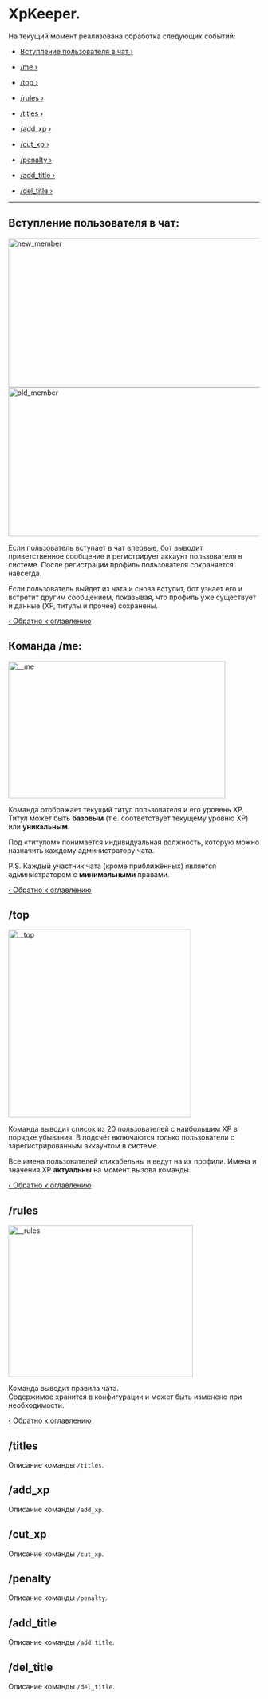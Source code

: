 # XpKeeper.

На текущий момент реализована обработка следующих событий:
- [Вступление пользователя в чат ›](#вступление-пользователя-в-чат)

- [/me ›](#команда-me)
- [/top ›](#top)
- [/rules ›](#rules)
- [/titles ›](#titles)

- [/add_xp ›](#add_xp)
- [/cut_xp ›](#cut_xp)
- [/penalty ›](#penalty)

- [/add_title ›](#add_title)
- [/del_title ›](#del_title)

---

## Вступление пользователя в чат:
<img width="760" height="299" alt="new_member" src="https://github.com/user-attachments/assets/fb930dd9-8161-4f47-9c03-2f6c0e2e36ca" />
<img width="760" height="299" alt="old_member" src="https://github.com/user-attachments/assets/ab489176-ee0b-4d66-ba0b-8ee837b5ccdb" />

Если пользователь вступает в чат впервые, бот выводит приветственное сообщение и регистрирует аккаунт пользователя в системе. После регистрации профиль пользователя сохраняется навсегда.

Если пользователь выйдет из чата и снова вступит, бот узнает его и встретит другим сообщением, показывая, что профиль уже существует и данные (XP, титулы и прочее) сохранены.

[‹ Обратно к оглавлению](#xpkeeper)

## Команда /me:
<img width="435" height="275" alt="__me" src="https://github.com/user-attachments/assets/2772f5c8-86cf-46fa-8761-df08a49f4ec9" />

Команда отображает текущий титул пользователя и его уровень XP.  
Титул может быть **базовым** (т.е. соответствует текущему уровню XP) или **уникальным**.

Под «титулом» понимается индивидуальная должность, которую можно назначить каждому администратору чата.

P.S. Каждый участник чата (кроме приближённых) является администратором с **минимальными** правами.

[‹ Обратно к оглавлению](#xpkeeper)

## /top
<img width="366" height="377" alt="__top" src="https://github.com/user-attachments/assets/2641e9fc-f879-4db9-a7df-2cd13f2c3731" />

Команда выводит список из 20 пользователей с наибольшим XP в порядке убывания.
В подсчёт включаются только пользователи с зарегистрированным аккаунтом в системе.

Все имена пользователей кликабельны и ведут на их профили.
Имена и значения XP **актуальны** на момент вызова команды.

[‹ Обратно к оглавлению](#xpkeeper)

## /rules
<img width="370" height="304" alt="__rules" src="https://github.com/user-attachments/assets/6819c36b-bc11-406c-b451-0c418f36785f" />

Команда выводит правила чата.  
Содержимое хранится в конфигурации и может быть изменено при необходимости.

[‹ Обратно к оглавлению](#xpkeeper)

## /titles
Описание команды `/titles`.

## /add_xp
Описание команды `/add_xp`.

## /cut_xp
Описание команды `/cut_xp`.

## /penalty
Описание команды `/penalty`.

## /add_title
Описание команды `/add_title`.

## /del_title
Описание команды `/del_title`.
